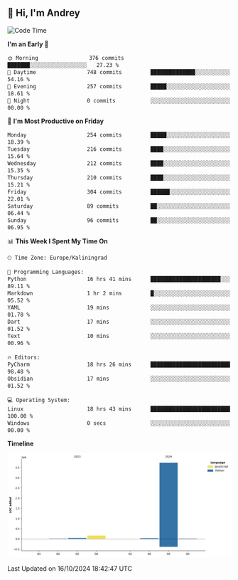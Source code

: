 ## 👋 Hi, I'm Andrey

<!--START_SECTION:waka-->
![Code Time](http://img.shields.io/badge/Code%20Time-508%20hrs%2054%20mins-blue)

**I'm an Early 🐤** 

```text
🌞 Morning                376 commits         ███████░░░░░░░░░░░░░░░░░░   27.23 % 
🌆 Daytime                748 commits         ██████████████░░░░░░░░░░░   54.16 % 
🌃 Evening                257 commits         █████░░░░░░░░░░░░░░░░░░░░   18.61 % 
🌙 Night                  0 commits           ░░░░░░░░░░░░░░░░░░░░░░░░░   00.00 % 
```
📅 **I'm Most Productive on Friday** 

```text
Monday                   254 commits         █████░░░░░░░░░░░░░░░░░░░░   18.39 % 
Tuesday                  216 commits         ████░░░░░░░░░░░░░░░░░░░░░   15.64 % 
Wednesday                212 commits         ████░░░░░░░░░░░░░░░░░░░░░   15.35 % 
Thursday                 210 commits         ████░░░░░░░░░░░░░░░░░░░░░   15.21 % 
Friday                   304 commits         ██████░░░░░░░░░░░░░░░░░░░   22.01 % 
Saturday                 89 commits          ██░░░░░░░░░░░░░░░░░░░░░░░   06.44 % 
Sunday                   96 commits          ██░░░░░░░░░░░░░░░░░░░░░░░   06.95 % 
```


📊 **This Week I Spent My Time On** 

```text
🕑︎ Time Zone: Europe/Kaliningrad

💬 Programming Languages: 
Python                   16 hrs 41 mins      ██████████████████████░░░   89.11 % 
Markdown                 1 hr 2 mins         █░░░░░░░░░░░░░░░░░░░░░░░░   05.52 % 
YAML                     19 mins             ░░░░░░░░░░░░░░░░░░░░░░░░░   01.78 % 
Dart                     17 mins             ░░░░░░░░░░░░░░░░░░░░░░░░░   01.52 % 
Text                     10 mins             ░░░░░░░░░░░░░░░░░░░░░░░░░   00.96 % 

🔥 Editors: 
PyCharm                  18 hrs 26 mins      █████████████████████████   98.48 % 
Obsidian                 17 mins             ░░░░░░░░░░░░░░░░░░░░░░░░░   01.52 % 

💻 Operating System: 
Linux                    18 hrs 43 mins      █████████████████████████   100.00 % 
Windows                  0 secs              ░░░░░░░░░░░░░░░░░░░░░░░░░   00.00 % 
```

**Timeline**

![Lines of Code chart](https://raw.githubusercontent.com/Mist3s/Mist3s/main/assets/bar_graph.png)


 Last Updated on 16/10/2024 18:42:47 UTC
<!--END_SECTION:waka-->

